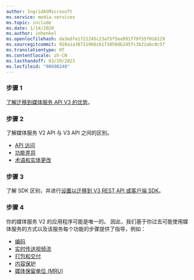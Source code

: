 ```yaml
---
author: IngridAtMicrosoft
ms.service: media-services
ms.topic: include
ms.date: 1/14/2020
ms.author: inhenkel
ms.openlocfilehash: da3edfe1f21245c23a75f5ea991f79f55f016129
ms.sourcegitcommit: 910a1a38711966cb171050db245fc3b22abc8c5f
ms.translationtype: HT
ms.contentlocale: zh-CN
ms.lasthandoff: 03/19/2021
ms.locfileid: "98690240"
---
```

<!-- Migration guide next steps -->

### <a name="step-1"></a>步骤 1
[了解迁移到媒体服务 API V3 的优势](../migrate-v-2-v-3-migration-benefits.md)。

### <a name="step-2"></a>步骤 2
了解媒体服务 V2 API 与 V3 API 之间的区别。

- [API 访问](../migrate-v-2-v-3-differences-api-access.md)
- [功能差异](../migrate-v-2-v-3-differences-feature-gaps.md)
- [术语和实体更改](../migrate-v-2-v-3-differences-terminology.md)

### <a name="step-3"></a>步骤 3
了解 SDK 区别，并进行[设置以迁移到 V3 REST API 或客户端 SDK](../migrate-v-2-v-3-migration-setup.md)。

### <a name="step-4"></a>步骤 4
你的媒体服务 V2 的应用程序可能是唯一的。 因此，我们基于你过去可能使用媒体服务的方式以及该服务每个功能的步骤提供了指导，例如：

- [编码](../migrate-v-2-v-3-migration-scenario-based-encoding.md)
- [实时传送视频流](../migrate-v-2-v-3-migration-scenario-based-live-streaming.md)
- [打包和交付](../migrate-v-2-v-3-migration-scenario-based-publishing.md)
- [内容保护](../migrate-v-2-v-3-migration-scenario-based-content-protection.md)
- [媒体保留单位 (MRU)](../migrate-v-2-v-3-migration-scenario-based-media-reserved-units.md)